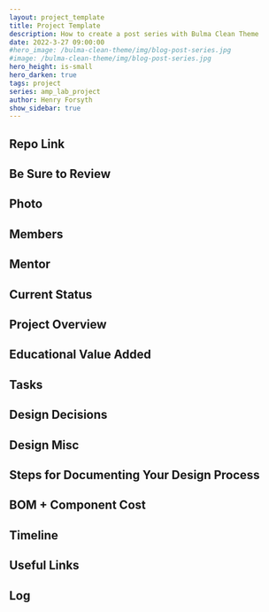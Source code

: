 ```yaml
---
layout: project_template
title: Project Template
description: How to create a post series with Bulma Clean Theme
date: 2022-3-27 09:00:00
#hero_image: /bulma-clean-theme/img/blog-post-series.jpg
#image: /bulma-clean-theme/img/blog-post-series.jpg
hero_height: is-small
hero_darken: true
tags: project
series: amp_lab_project
author: Henry Forsyth
show_sidebar: true
---
```

## Repo Link

## Be Sure to Review

## Photo

## Members

## Mentor

## Current Status

## Project Overview

## Educational Value Added

## Tasks

## Design Decisions

## Design Misc

## Steps for Documenting Your Design Process

## BOM + Component Cost

## Timeline

## Useful Links

## Log


